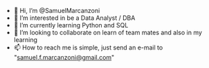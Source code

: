 - 👋 Hi, I’m @SamuelMarcanzoni
- 👀 I’m interested in  be a Data Analyst / DBA
- 🌱 I’m currently learning Python and SQL
- 💞️ I’m looking to collaborate on  learn of team mates and also in my learning
- 📫 How to reach me  is simple, just send an e-mail to "samuel.f.marcanzoni@gmail.com"

<!---
SamuelMarcanzoni/SamuelMarcanzoni is a ✨ special ✨ repository because its `README.md` (this file) appears on your GitHub profile.
You can click the Preview link to take a look at your changes.
--->

